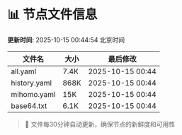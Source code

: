 # 📊 节点文件信息

**更新时间**: 2025-10-15 00:44:54 北京时间

| 文件名 | 大小 | 最后修改 |
|--------|------|----------|
| all.yaml | 7.4K | 2025-10-15 00:44 |
| history.yaml | 868K | 2025-10-15 00:44 |
| mihomo.yaml | 15K | 2025-10-15 00:44 |
| base64.txt | 6.1K | 2025-10-15 00:44 |

> 🔄 文件每30分钟自动更新，确保节点的新鲜度和可用性
